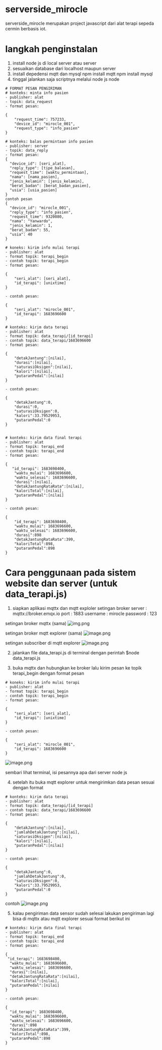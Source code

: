 # serverside_mirocle

serverside_mirocle merupakan project javascript dari alat terapi sepeda cermin berbasis iot.

# langkah penginstalan
1. install node js di local server atau server 
2. sesuaikan database dari localhost maupun server 
3. install depedensi mqtt dan mysql 
  npm install mqtt
  npm install mysql
4. tinggal jalankan saja scriptnya melalui node js 
  node <nama file.js>

```
# FORMAT PESAN PENGIRIMAN 
# konteks: minta info pasien
- publisher: alat 
- topik: data_request
- format pesan: 

{
    "request_time": 757233,
    "device_id": "mirocle_001",
    "request_type": "info_pasien"
}

# konteks: balas permintaan info pasien
- publisher: server
- topik: data_reply
- format pesan:
{
  "device_id": [seri_alat],
  "reply_type": [tipe_balasan],
  "request_time": [waktu_permintaan],
  "nama": [nama_pasien],
  "jenis_kelamin": [jenis_kelamin],
  "berat_badan": [berat_badan_pasien],
  "usia": [usia_pasien]
}
contoh pesan
{
  "device_id": "mirocle_001",
  "reply_type": "info_pasien",
  "request_time": 9320080,
  "nama": "Yanwardo",
  "jenis_kelamin": 1,
  "berat_badan": 55,
  "usia": 40
}

# koneks: kirim info mulai terapi
- publisher: alat
- format topik: terapi_begin 
- contoh topik: terapi_begin
- format pesan: 

{
    "seri_alat": [seri_alat],
    "id_terapi": [unixtime]
}

- contoh pesan: 

{
    "seri_alat": "mirocle_001",
    "id_terapi": 1683696600
}

# konteks: kirim data terapi
- publisher: alat
- format topik: data_terapi/[id_terapi]
- contoh topik: data_terapi/1683696600
- format pesan: 

{
    "detakJantung":[nilai],
    "durasi":[nilai],
    "saturasiOksigen":[nilai],
    "kalori":[nilai],
    "putaranPedal":[nilai]
}

- contoh pesan:

{
    "detakJantung":0,
    "durasi":0,
    "saturasiOksigen":0,
    "kalori":33.79529953,
    "putaranPedal":0
}


# konteks: kirim data final terapi
- publisher: alat
- format topik: terapi_end
- contoh topik: terapi_end
- format pesan: 

{
   "id_terapi": 1683698400,
    "waktu_mulai": 1683696600,
    "waktu_selesai": 1683696600,
    "durasi":[nilai],
    "detakJantungRataRata":[nilai],
    "kaloriTotal":[nilai],
    "putaranPedal":[nilai]
}

- contoh pesan:

{
    "id_terapi": 1683698400,
    "waktu_mulai": 1683696600,
    "waktu_selesai": 1683696600,
    "durasi":898
    "detakJantungRataRata":399,
    "kaloriTotal":898,
    "putaranPedal":898
}
  ```

# Cara penggunaan pada sistem website dan server (untuk data_terapi.js)
1. siapkan aplikasi mqttx dan mqtt exploler 
setingan broker
server    : mqttx://broker.emqx.io
port      : 1883
username  : mirocle
password  : 123
  
setingan broker mqttx (sama)
![img.png](https://github.com/ariefmahendra/serverside_mirocle/blob/master/public/setingan%20mqttx.png)
  
setingan broker mqtt explorer (sama)
![image.png](https://github.com/ariefmahendra/serverside_mirocle/blob/master/public/setting%20mqtt%20exloler.png)
  
setingan subscriber di mqtt explorer 
![image.png](https://github.com/ariefmahendra/serverside_mirocle/blob/master/public/setting%20mqtt%20explorer%201.png)
  
2. jalankan file data_terapi.js di terminal dengan perintah 
$node data_terapi.js
  
3. buka mqttx dan hubungkan ke broker lalu kirim pesan ke topik terapi_begin dengan format pesan 

```
# koneks: kirim info mulai terapi
- publisher: alat
- format topik: terapi_begin 
- contoh topik: terapi_begin
- format pesan: 

{
    "seri_alat": [seri_alat],
    "id_terapi": [unixtime]
}

- contoh pesan: 

{
    "seri_alat": "mirocle_001",
    "id_terapi": 1683696600
}
  ```

![image.png](https://github.com/ariefmahendra/serverside_mirocle/blob/master/public/pengiriman%20pesan%20mqttx.png)
  
sembari lihat terminal, isi pesannya apa dari server node js

4. setelah itu buka mqtt explorer untuk mengirimkan data pesan sesuai dengan format 
```
# konteks: kirim data terapi
- publisher: alat
- format topik: data_terapi/[id_terapi]
- contoh topik: data_terapi/1683696600
- format pesan:

{
    "detakJantung":[nilai],
    "jumlahDetakJantung":[nilai],
    "saturasiOksigen":[nilai],
    "kalori":[nilai],
    "putaranPedal":[nilai]
}

- contoh pesan:

{
    "detakJantung":0,
    "jumlahDetakJantung":0,
    "saturasiOksigen":0,
    "kalori":33.79529953,
    "putaranPedal":0
}
```

contoh 
![image.png](https://github.com/ariefmahendra/serverside_mirocle/blob/master/public/ngirim%20pesan%20mqtt%20explorer.png)
  
5. kalau pengiriman data sensor sudah selesai lakukan pengiriman lagi bisa di mqttx atau mqtt explorer sesuai format berikut ini 
  ```
# konteks: kirim data final terapi
- publisher: alat
- format topik: terapi_end
- contoh topik: terapi_end
- format pesan: 

{
   "id_terapi": 1683698400,
    "waktu_mulai": 1683696600,
    "waktu_selesai": 1683696600,
    "durasi":[nilai],
    "detakJantungRataRata":[nilai],
    "kaloriTotal":[nilai],
    "putaranPedal":[nilai]
}

- contoh pesan:

{
    "id_terapi": 1683698400,
    "waktu_mulai": 1683696600,
    "waktu_selesai": 1683696600,
    "durasi":898
    "detakJantungRataRata":399,
    "kaloriTotal":898,
    "putaranPedal":898
}
```
  
